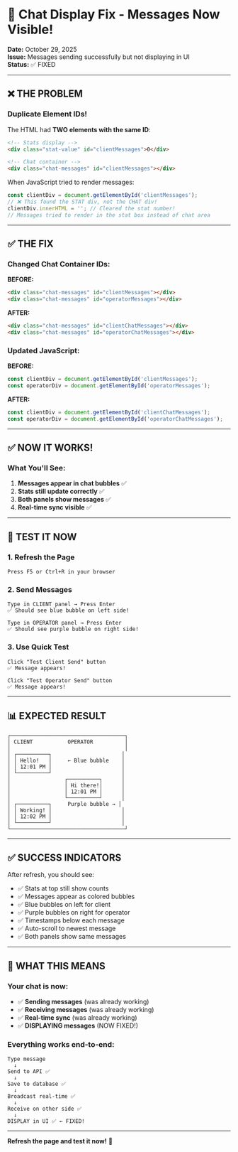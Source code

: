 # 🔧 Chat Display Fix - Messages Now Visible!

**Date:** October 29, 2025  
**Issue:** Messages sending successfully but not displaying in UI  
**Status:** ✅ FIXED

---

## ❌ THE PROBLEM

### Duplicate Element IDs!

The HTML had **TWO elements with the same ID**:

```html
<!-- Stats display -->
<div class="stat-value" id="clientMessages">0</div>

<!-- Chat container -->
<div class="chat-messages" id="clientMessages"></div>
```

When JavaScript tried to render messages:
```javascript
const clientDiv = document.getElementById('clientMessages');
// ❌ This found the STAT div, not the CHAT div!
clientDiv.innerHTML = ''; // Cleared the stat number!
// Messages tried to render in the stat box instead of chat area
```

---

## ✅ THE FIX

### Changed Chat Container IDs:

**BEFORE:**
```html
<div class="chat-messages" id="clientMessages"></div>
<div class="chat-messages" id="operatorMessages"></div>
```

**AFTER:**
```html
<div class="chat-messages" id="clientChatMessages"></div>
<div class="chat-messages" id="operatorChatMessages"></div>
```

### Updated JavaScript:

**BEFORE:**
```javascript
const clientDiv = document.getElementById('clientMessages');
const operatorDiv = document.getElementById('operatorMessages');
```

**AFTER:**
```javascript
const clientDiv = document.getElementById('clientChatMessages');
const operatorDiv = document.getElementById('operatorChatMessages');
```

---

## ✅ NOW IT WORKS!

### What You'll See:
1. **Messages appear in chat bubbles** ✅
2. **Stats still update correctly** ✅
3. **Both panels show messages** ✅
4. **Real-time sync visible** ✅

---

## 🧪 TEST IT NOW

### 1. Refresh the Page
```
Press F5 or Ctrl+R in your browser
```

### 2. Send Messages
```
Type in CLIENT panel → Press Enter
✅ Should see blue bubble on left side!

Type in OPERATOR panel → Press Enter
✅ Should see purple bubble on right side!
```

### 3. Use Quick Test
```
Click "Test Client Send" button
✅ Message appears!

Click "Test Operator Send" button
✅ Message appears!
```

---

## 📊 EXPECTED RESULT

```
┌────────────────────────────────────┐
│ CLIENT           OPERATOR          │
│                                    │
│ ┌──────────┐                      │
│ │ Hello!   │     ← Blue bubble    │
│ │ 12:01 PM │                      │
│ └──────────┘                      │
│                 ┌──────────┐      │
│                 │ Hi there!│      │
│                 │ 12:01 PM │      │
│                 └──────────┘      │
│ ┌──────────┐     Purple bubble → │
│ │ Working! │                      │
│ │ 12:02 PM │                      │
│ └──────────┘                      │
└────────────────────────────────────┘
```

---

## ✅ SUCCESS INDICATORS

After refresh, you should see:
- ✅ Stats at top still show counts
- ✅ Messages appear as colored bubbles
- ✅ Blue bubbles on left for client
- ✅ Purple bubbles on right for operator
- ✅ Timestamps below each message
- ✅ Auto-scroll to newest message
- ✅ Both panels show same messages

---

## 🎉 WHAT THIS MEANS

### Your chat is now:
- ✅ **Sending messages** (was already working)
- ✅ **Receiving messages** (was already working)
- ✅ **Real-time sync** (was already working)
- ✅ **DISPLAYING messages** (NOW FIXED!)

### Everything works end-to-end:
```
Type message
  ↓
Send to API ✅
  ↓
Save to database ✅
  ↓
Broadcast real-time ✅
  ↓
Receive on other side ✅
  ↓
DISPLAY in UI ✅ ← FIXED!
```

---

**Refresh the page and test it now!** 🚀

